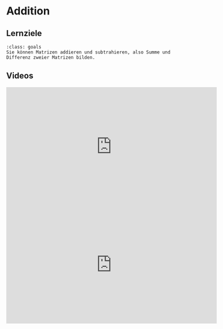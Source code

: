 # Addition

## Lernziele

```{admonition} Lernziele 
:class: goals
Sie können Matrizen addieren und subtrahieren, also Summe und Differenz zweier Matrizen bilden.
```

## Videos

<iframe width="560" height="315" src="https://www.youtube.com/embed/1LQbgBPYflM" title="YouTube video player" frameborder="0" allow="accelerometer; autoplay; clipboard-write; encrypted-media; gyroscope; picture-in-picture" allowfullscreen></iframe>

<iframe width="560" height="315" src="https://www.youtube.com/embed/6WVotA0jhVs" title="YouTube video player" frameborder="0" allow="accelerometer; autoplay; clipboard-write; encrypted-media; gyroscope; picture-in-picture" allowfullscreen></iframe>
